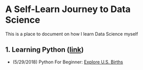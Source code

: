 # A Self-Learn Journey to Data Science

This is a place to document on how I learn Data Science myself

## 1. Learning Python ([link](https://github.com/KarenJF/DataScience/tree/master/Learn_Python))
- (5/29/2018) Python For Beginner: [Explore U.S. Births](https://github.com/KarenJF/DataScience/blob/master/Learn_Python/Explore_US_Births.ipynb)
